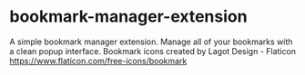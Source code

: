 # bookmark-manager-extension
 A simple bookmark manager extension. Manage all of your bookmarks with a clean popup interface. Bookmark icons created by Lagot Design - Flaticon https://www.flaticon.com/free-icons/bookmark
